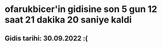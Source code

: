 # ofarukbicer'in gidisine son 5 gun 12 saat 21 dakika 20 saniye kaldi

## Gidis tarihi: 30.09.2022 :(